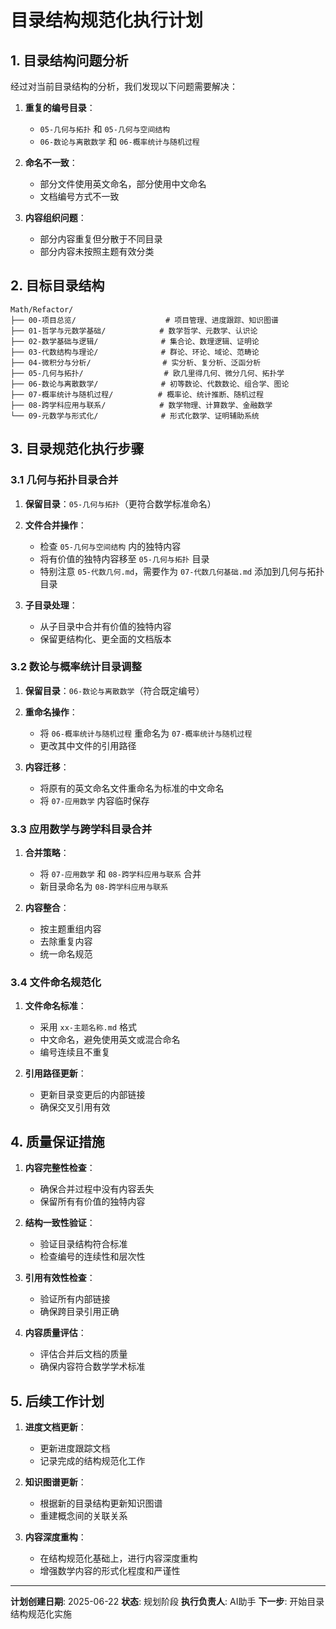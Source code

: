# 目录结构规范化执行计划

## 1. 目录结构问题分析

经过对当前目录结构的分析，我们发现以下问题需要解决：

1. **重复的编号目录**：
   - `05-几何与拓扑` 和 `05-几何与空间结构`
   - `06-数论与离散数学` 和 `06-概率统计与随机过程`

2. **命名不一致**：
   - 部分文件使用英文命名，部分使用中文命名
   - 文档编号方式不一致

3. **内容组织问题**：
   - 部分内容重复但分散于不同目录
   - 部分内容未按照主题有效分类

## 2. 目标目录结构

```text
Math/Refactor/
├── 00-项目总览/                    # 项目管理、进度跟踪、知识图谱
├── 01-哲学与元数学基础/            # 数学哲学、元数学、认识论
├── 02-数学基础与逻辑/              # 集合论、数理逻辑、证明论
├── 03-代数结构与理论/              # 群论、环论、域论、范畴论
├── 04-微积分与分析/                # 实分析、复分析、泛函分析
├── 05-几何与拓扑/                  # 欧几里得几何、微分几何、拓扑学
├── 06-数论与离散数学/              # 初等数论、代数数论、组合学、图论
├── 07-概率统计与随机过程/          # 概率论、统计推断、随机过程
├── 08-跨学科应用与联系/            # 数学物理、计算数学、金融数学
└── 09-元数学与形式化/              # 形式化数学、证明辅助系统
```

## 3. 目录规范化执行步骤

### 3.1 几何与拓扑目录合并

1. **保留目录**：`05-几何与拓扑`（更符合数学标准命名）

2. **文件合并操作**：
   - 检查 `05-几何与空间结构` 内的独特内容
   - 将有价值的独特内容移至 `05-几何与拓扑` 目录
   - 特别注意 `05-代数几何.md`，需要作为 `07-代数几何基础.md` 添加到几何与拓扑目录

3. **子目录处理**：
   - 从子目录中合并有价值的独特内容
   - 保留更结构化、更全面的文档版本

### 3.2 数论与概率统计目录调整

1. **保留目录**：`06-数论与离散数学`（符合既定编号）

2. **重命名操作**：
   - 将 `06-概率统计与随机过程` 重命名为 `07-概率统计与随机过程`
   - 更改其中文件的引用路径

3. **内容迁移**：
   - 将原有的英文命名文件重命名为标准的中文命名
   - 将 `07-应用数学` 内容临时保存

### 3.3 应用数学与跨学科目录合并

1. **合并策略**：
   - 将 `07-应用数学` 和 `08-跨学科应用与联系` 合并
   - 新目录命名为 `08-跨学科应用与联系`

2. **内容整合**：
   - 按主题重组内容
   - 去除重复内容
   - 统一命名规范

### 3.4 文件命名规范化

1. **文件命名标准**：
   - 采用 `xx-主题名称.md` 格式
   - 中文命名，避免使用英文或混合命名
   - 编号连续且不重复

2. **引用路径更新**：
   - 更新目录变更后的内部链接
   - 确保交叉引用有效

## 4. 质量保证措施

1. **内容完整性检查**：
   - 确保合并过程中没有内容丢失
   - 保留所有有价值的独特内容

2. **结构一致性验证**：
   - 验证目录结构符合标准
   - 检查编号的连续性和层次性

3. **引用有效性检查**：
   - 验证所有内部链接
   - 确保跨目录引用正确

4. **内容质量评估**：
   - 评估合并后文档的质量
   - 确保内容符合数学学术标准

## 5. 后续工作计划

1. **进度文档更新**：
   - 更新进度跟踪文档
   - 记录完成的结构规范化工作

2. **知识图谱更新**：
   - 根据新的目录结构更新知识图谱
   - 重建概念间的关联关系

3. **内容深度重构**：
   - 在结构规范化基础上，进行内容深度重构
   - 增强数学内容的形式化程度和严谨性

---

**计划创建日期**: 2025-06-22
**状态**: 规划阶段
**执行负责人**: AI助手
**下一步**: 开始目录结构规范化实施
